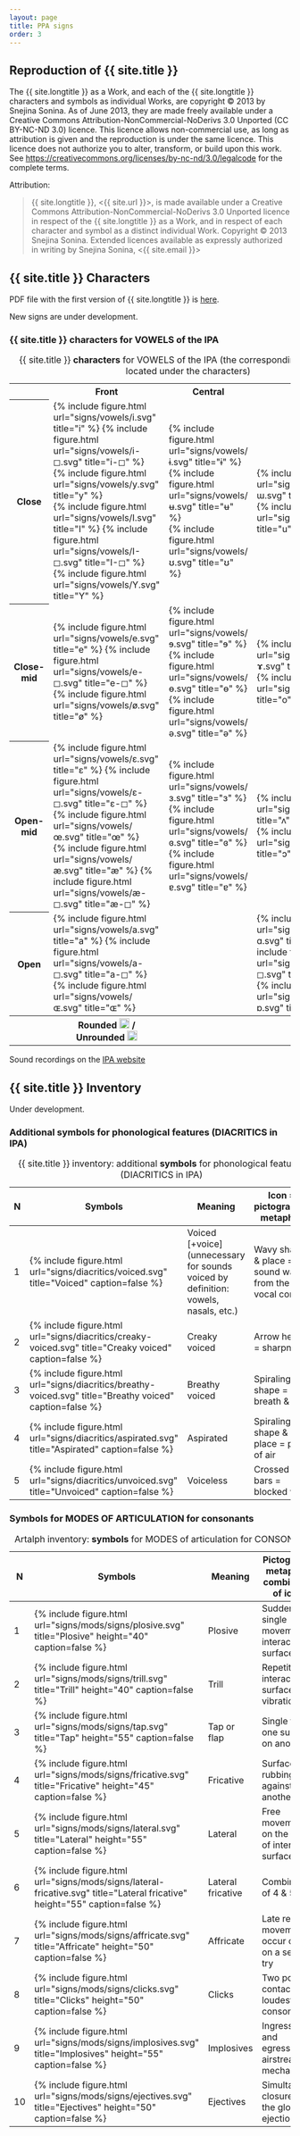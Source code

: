 ```yaml
---
layout: page
title: PPA signs
order: 3
---
```


## Reproduction of {{ site.title }}

The {{ site.longtitle }} as a Work, and each of the {{ site.longtitle }} characters 
and symbols as individual Works, are copyright © 2013 by Snejina Sonina. As of June 2013, they are made 
freely available under a Creative Commons Attribution-NonCommercial-NoDerivs 3.0 Unported (CC BY-NC-ND 3.0) licence. 
This licence allows non-commercial use, as long as attribution is given and the reproduction is under 
the same licence. This licence does not authorize you to alter, transform, or build upon this work. 
See <https://creativecommons.org/licenses/by-nc-nd/3.0/legalcode> for the complete terms.

Attribution:

> {{ site.longtitle }}, <{{ site.url }}>, is made available under a 
> Creative Commons Attribution-NonCommercial-NoDerivs 3.0 Unported licence in respect of 
> the {{ site.longtitle }} as a Work, and in respect of each character and symbol 
> as a distinct individual Work. Copyright © 2013 Snejina Sonina. Extended licences 
> available as expressly authorized in writing by Snejina Sonina, <{{ site.email }}>

<h2 id="{{ site.title }}-characters"> {{ site.title }} Characters</h2>

PDF file with the first version of {{ site.longtitle }} is [here](/docs/sonina.artalph.pdf).

New signs are under development.

### {{ site.title }} characters for **VOWELS** of the IPA

<table class="hcenter bottomcap">
<caption>{{ site.title }} <strong>characters</strong> for VOWELS of the IPA (the corresponding IPA signs are located under the characters)</caption>
<tr>
  <th></th><th width="300">Front</th><th width="250">Central</th><th width="250">Back</th>
</tr><tr>
  <th>Close</th><td>{% include figure.html url="signs/vowels/i.svg" title="i" %}
  {% include figure.html url="signs/vowels/i-◻.svg" title="i-◻" %}<br>
  {% include figure.html url="signs/vowels/y.svg" title="y" %}<br>
  {% include figure.html url="signs/vowels/I.svg" title="I" %}
  {% include figure.html url="signs/vowels/I-◻.svg" title="I-◻" %}<br>
  {% include figure.html url="signs/vowels/Y.svg" title="Y" %}<br>
  </td><td>{% include figure.html url="signs/vowels/ɨ.svg" title="ɨ" %}<br>
  {% include figure.html url="signs/vowels/ʉ.svg" title="ʉ" %}<br>
  {% include figure.html url="signs/vowels/ʊ.svg" title="ʊ" %}
  </td>
  <td>{% include figure.html url="signs/vowels/ɯ.svg" title="ɯ" %}<br>
  {% include figure.html url="signs/vowels/u.svg" title="u" %} 
  </td>
</tr><tr>
  <th>Close-mid</th>
  <td>{% include figure.html url="signs/vowels/e.svg" title="e" %}
  {% include figure.html url="signs/vowels/e-◻.svg" title="e-◻" %}<br>
  {% include figure.html url="signs/vowels/ø.svg" title="ø" %}
  </td>
  <td>{% include figure.html url="signs/vowels/ɘ.svg" title="ɘ" %}<br>
  {% include figure.html url="signs/vowels/ɵ.svg" title="ɵ" %}<br>
  {% include figure.html url="signs/vowels/ə.svg" title="ə" %}  
  </td>
  <td>{% include figure.html url="signs/vowels/ɤ.svg" title="ɤ" %}<br>
  {% include figure.html url="signs/vowels/o.svg" title="o" %}
  </td>
</tr><tr>
  <th>Open-mid</th>
  <td>{% include figure.html url="signs/vowels/ɛ.svg" title="ɛ" %}
  {% include figure.html url="signs/vowels/ɛ-◻.svg" title="ɛ-◻" %}<br>
  {% include figure.html url="signs/vowels/œ.svg" title="œ" %}<br>
  {% include figure.html url="signs/vowels/æ.svg" title="æ" %}
  {% include figure.html url="signs/vowels/æ-◻.svg" title="æ-◻" %}<br>
  </td>
  <td>{% include figure.html url="signs/vowels/ɜ.svg" title="ɜ" %}<br>
  {% include figure.html url="signs/vowels/ɞ.svg" title="ɞ" %}<br>
  {% include figure.html url="signs/vowels/ɐ.svg" title="ɐ" %} 
  </td>
  <td>{% include figure.html url="signs/vowels/ʌ.svg" title="ʌ" %}<br>
  {% include figure.html url="signs/vowels/ɔ.svg" title="ɔ" %}
  </td>
</tr><tr>
  <th>Open</th>
  <td>{% include figure.html url="signs/vowels/a.svg" title="a" %}
  {% include figure.html url="signs/vowels/a-◻.svg" title="a-◻" %}<br>
  {% include figure.html url="signs/vowels/ɶ.svg" title="ɶ" %}
  </td><td></td>
  <td>{% include figure.html url="signs/vowels/ɑ.svg" title="ɑ" %}
  {% include figure.html url="signs/vowels/ɑ-◻.svg" title="ɑ-◻" %}<br>
  {% include figure.html url="signs/vowels/ɒ.svg" title="ɒ" %} 
  </td>
</tr><tr>
  <th></th>
  <th>Rounded <img src="https://gist.githack.com/a1ip/76b32e18a46e890dc758e215f0902532/raw/80199ed460623506190e455ba102dc62ec432fe8/f-17.svg" width="18" height="18"/> / Unrounded <img src="https://gist.githack.com/a1ip/76b32e18a46e890dc758e215f0902532/raw/80199ed460623506190e455ba102dc62ec432fe8/f-16.svg" width="18" height="18"/></th><th></th><th></th>
</tr>
</table>

Sound recordings on the [IPA website][1]

[1]: https://www.internationalphoneticassociation.org/content/sound-recordings "Sound recordings on the IPA website"

<h2 id="{{ site.title }}-inventory"> {{ site.title }} Inventory</h2>

Under development.

### Additional symbols for phonological features (**DIACRITICS** in IPA)

<table class="hcenter bottomcap">
  <caption>{{ site.title }} inventory: additional <strong>symbols</strong> for phonological features (DIACRITICS in IPA)</caption>
  <thead>
  <tr>
    <th>N</th>
    <th>Symbols</th>
    <th>Meaning</th>
    <th>Icon = pictographic metaphor</th>
  </tr>
  </thead>
  <tbody>
  <tr>
    <td>1</td>
    <td>{% include figure.html url="signs/diacritics/voiced.svg" title="Voiced" caption=false %}</td>
    <td>Voiced [+voice] (unnecessary for sounds voiced by definition: vowels, nasals, etc.)</td>
    <td>Wavy shape &amp; place = sound wave from the vocal cords</td>
  </tr>
  <tr>
    <td>2</td>
    <td>{% include figure.html url="signs/diacritics/creaky-voiced.svg" title="Creaky voiced" caption=false %}</td>
    <td>Creaky voiced</td>
    <td>Arrow head = sharpness</td>
  </tr>
  <tr>
    <td>3</td>
    <td>{% include figure.html url="signs/diacritics/breathy-voiced.svg" title="Breathy voiced" caption=false %}</td>
    <td>Breathy voiced</td>
    <td>Spiraling shape = breath &amp; air</td>
  </tr>
  <tr>
    <td>4</td>
    <td>{% include figure.html url="signs/diacritics/aspirated.svg" title="Aspirated" caption=false %}</td>
    <td>Aspirated</td>
    <td>Spiraling shape &amp; place = puff of air</td>
  </tr>
  <tr>
    <td>5</td>
    <td>{% include figure.html url="signs/diacritics/unvoiced.svg" title="Unvoiced" caption=false %}</td>
    <td>Voiceless</td>
    <td>Crossed bars = blocked way</td>
  </tr>
</tbody>
</table>

### Symbols for **MODES OF ARTICULATION** for consonants

<table class="hcenter bottomcap">
    <caption>Artalph inventory: <strong>symbols</strong> for MODES of articulation for CONSONANTS</caption>
    <thead>
      <tr>
        <th>N</th>
        <th>Symbols</th>
        <th>Meaning</th>
        <th>Pictographic metaphor – combination of icons</th>
      </tr>
    </thead>
    <tbody>
      <tr>
        <td>1</td>
        <td>{% include figure.html url="signs/mods/signs/plosive.svg" title="Plosive" height="40" caption=false %}</td>
        <td>Plosive</td>
        <td>Sudden and single movement of interacting surfaces</td>
      </tr>
      <tr>
        <td>2</td>
        <td>{% include figure.html url="signs/mods/signs/trill.svg" title="Trill" height="40" caption=false %}</td>
        <td>Trill</td>
        <td>Repetitive interaction of surfaces, vibration</td>
      </tr>
      <tr>
        <td>3</td>
        <td>{% include figure.html url="signs/mods/signs/tap.svg" title="Tap" height="55" caption=false %}</td>
        <td>Tap or flap</td>
        <td>Single tap of one surface on another</td>
      </tr>
      <tr>
        <td>4</td>
        <td>{% include figure.html url="signs/mods/signs/fricative.svg" title="Fricative" height="45" caption=false %}</td>
        <td>Fricative</td>
        <td>Surfaces rubbing against one another</td>
      </tr>
      <tr>
        <td>5</td>
        <td>{% include figure.html url="signs/mods/signs/lateral.svg" title="Lateral" height="55" caption=false %}</td>
        <td>Lateral</td>
        <td>Free movement on the sides of interacting surfaces</td>
      </tr>
      <tr>
        <td>6</td>
        <td>{% include figure.html url="signs/mods/signs/lateral-fricative.svg" title="Lateral fricative" height="55" caption=false %}</td>
        <td>Lateral fricative</td>
        <td>Combination of 4 &amp; 5</td>
      </tr>
      <tr>
        <td>7</td>
        <td>{% include figure.html url="signs/mods/signs/affricate.svg" title="Affricate" height="50" caption=false %}</td>
        <td>Affricate</td>
        <td>Late release, movement occur only on a second try</td>
      </tr>
      <tr>
        <td>8</td>
        <td>{% include figure.html url="signs/mods/signs/clicks.svg" title="Clicks" height="50" caption=false %}</td>
        <td>Clicks</td>
        <td>Two points of contact ( ! = loudest consonants )</td>
      </tr>
      <tr>
        <td>9</td>
        <td>{% include figure.html url="signs/mods/signs/implosives.svg" title="Implosives" height="55" caption=false %}</td>
        <td>Implosives</td>
        <td>Ingressive and egressive airstream mechanism</td>
      </tr>
      <tr>
        <td>10</td>
        <td>{% include figure.html url="signs/mods/signs/ejectives.svg" title="Ejectives" height="50" caption=false %}</td>
        <td>Ejectives</td>
        <td>Simultaneous closure of the glottis, air ejection</td>
      </tr>
    </tbody>
  </table>
